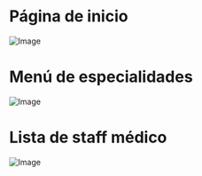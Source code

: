 # Página de inicio
![Image](https://github.com/user-attachments/assets/cfb8ee44-2657-4702-9037-f2cc37725141)

# Menú de especialidades
![Image](https://github.com/user-attachments/assets/43a68513-02df-438b-89fd-cf519bfef45d)

# Lista de staff médico
![Image](https://github.com/user-attachments/assets/f5bdb8ac-308d-4527-8e3c-c6ad4b5b32d1)
